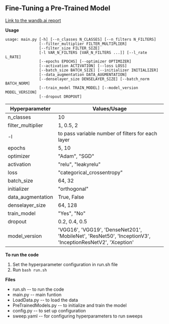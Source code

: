 <h2>Fine-Tuning a Pre-Trained Model</h2>

[Link to the wandb.ai report](https://wandb.ai/saish/Deep-Learning-CNN/reports/CS6910-Assignment-2---Vmlldzo2MDQ4NDA?accessToken=0d2a802xore8clx738gb2wuytbi54q9lyh6g4rlwxpt4bvs3d57qo3gc7uzisgzs)

**Usage**

```
usage: main.py [-h] [--n_classes N_CLASSES] [--n_filters N_FILTERS]
               [--filter_multiplier FILTER_MULTIPLIER]
               [--filter_size FILTER_SIZE]
               [-l VAR_N_FILTERS [VAR_N_FILTERS ...]] [--l_rate L_RATE]
               [--epochs EPOCHS] [--optimizer OPTIMIZER]
               [--activation ACTIVATION] [--loss LOSS]
               [--batch_size BATCH_SIZE] [--initializer INITIALIZER]
               [--data_augmentation DATA_AUGMENTATION]
               [--denselayer_size DENSELAYER_SIZE] [--batch_norm BATCH_NORM]
               [--train_model TRAIN_MODEL] [--model_version MODEL_VERSION]
               [--dropout DROPOUT]

```

Hyperparameter | Values/Usage
-------------------- | --------------------
n_classes | 10
filter_multiplier | 1, 0.5, 2
-l | to pass variable number of filters for each layer
epochs | 5, 10
optimizer | "Adam", "SGD"
activation | "relu", "leakyrelu"
loss | "categorical_crossentropy"
batch_size | 64, 32
initializer | "orthogonal"
data_augmentation | True, False
denselayer_size | 64, 128
train_model | "Yes", "No"
dropout | 0.2, 0.4, 0.5
model_version | 'VGG16', 'VGG19', 'DenseNet201', 'MobileNet', 'ResNet50', 'InceptionV3', 'InceptionResNetV2', 'Xception'


**To run the code**

1. Set the hyperparameter configuration in run.sh file
2. Run `bash run.sh`

**Files**

* run.sh -- to run the code
* main.py -- main funtion
* LoadData.py -- to load the data
* PreTrainedModels.py -- to initialize and train the model
* config.py -- to set up configuration
* sweep.yaml -- for configuring hyperparameters to run sweeps
